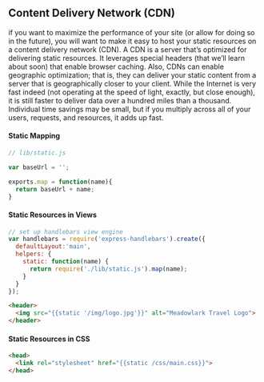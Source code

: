 ## Content Delivery Network (CDN)

if you want to maximize the performance of your site (or allow for doing so in the future), you will want to make it easy to host your static resources on a content delivery network (CDN). A CDN is a server that’s optimized for delivering static resources. It leverages special headers (that we’ll learn about soon) that enable browser caching. Also, CDNs can enable geographic optimization; that is, they can deliver your static content from a server that is geographically closer to your client. While the Internet is very fast indeed (not operating at the speed of light, exactly, but close enough), it is still faster to deliver data over a hundred miles than a thousand. Individual time savings may be small, but if you multiply across all of your users, requests, and resources, it adds up fast.

#### Static Mapping

```js
// lib/static.js

var baseUrl = '';

exports.map = function(name){
  return baseUrl + name;
}
```

#### Static Resources in Views

```js
// set up handlebars view engine
var handlebars = require('express-handlebars').create({
  defaultLayout:'main',
  helpers: {
    static: function(name) {
      return require('./lib/static.js').map(name);
    }
  }
});
```

```html
<header>
  <img src="{{static '/img/logo.jpg'}}" alt="Meadowlark Travel Logo">
</header>
```

#### Static Resources in CSS

```html
<head>
  <link rel="stylesheet" href="{{static /css/main.css}}">
</head>
```
